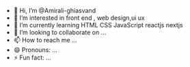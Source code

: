 - 👋 Hi, I’m @Amirali-ghiasvand
- 👀 I’m interested in front end , web design,ui ux
- 🌱 I’m currently learning HTML CSS JavaScript reactjs nextjs
- 💞️ I’m looking to collaborate on ...
- 📫 How to reach me ...
- 😄 Pronouns: ...
- ⚡ Fun fact: ...

<!---
Amirali-ghiasvand/Amirali-ghiasvand is a ✨ special ✨ repository because its `README.md` (this file) appears on your GitHub profile.
You can click the Preview link to take a look at your changes.
--->
